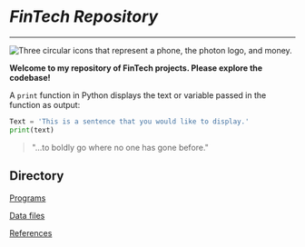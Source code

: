 # *FinTech Repository*
---
![Three circular icons that represent a phone, the photon logo, and money.](threecircleicons.jpg)

**Welcome to my repository of FinTech projects.  Please explore the codebase!**

A `print` function in Python displays the text or variable passed in the function as output:

```python
Text = 'This is a sentence that you would like to display.'
print(text)
```

> "...to boldly go where no one has gone before."

## Directory

[Programs](code)

[Data files](data)

[References](references)


